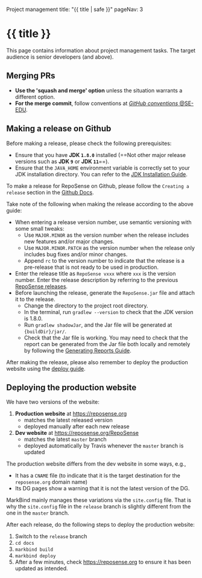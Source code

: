 <variable name="title">Project management</variable>
<frontmatter>
  title: "{{ title | safe }}"
  pageNav: 3
</frontmatter>

<h1 class="display-4"><md>{{ title }}</md></h1>

<div class="lead">

This page contains information about project management tasks. The target audience is senior developers (and above).
</div>

<!-- ==================================================================================================== -->


## Merging PRs

* **Use the 'squash and merge' option** unless the situation warrants a different option.
* **For the merge commit**, follow conventions at [_GitHub conventions_ @SE-EDU](https://se-education.org/guides/conventions/github.html).

<!-- ==================================================================================================== -->

## Making a release on Github

Before making a release, please check the following prerequisites:

* Ensure that you have **JDK `1.8.0`** installed (==Not other major release versions such as **JDK `9`** or **JDK `11`**==).
* Ensure that the `JAVA_HOME` environment variable is correctly set to your JDK installation directory. You can refer to the [JDK Installation Guide](https://docs.oracle.com/cd/E19182-01/821-0917/inst_jdk_javahome_t/index.html).

To make a release for RepoSense on Github, please follow the `Creating a release` section in the [Github Docs](https://docs.github.com/en/github/administering-a-repository/managing-releases-in-a-repository).<br>
  
Take note of the following when making the release according to the above guide:
* When entering a release version number, use semantic versioning with some small tweaks:
  * Use `MAJOR.MINOR` as the version number when the release includes new features and/or major changes.
  * Use `MAJOR.MINOR.PATCH` as the version number when the release only includes bug fixes and/or minor changes.
  * Append `rc` to the version number to indicate that the release is a pre-release that is not ready to be used in production.
* Enter the release title as `RepoSense vxxx` where `xxx` is the version number. Enter the release description by referring to the previous [RepoSense releases](https://github.com/reposense/RepoSense/releases). 
* Before launching the release, generate the `RepoSense.jar` file and attach it to the release.
  * Change the directory to the project root directory.
  * In the terminal, run `gradlew --version` to check that the JDK version is 1.8.0.
  * Run `gradlew shadowJar`, and the Jar file will be generated at `{buildDir}/jar/`.
  * Check that the Jar file is working. You may need to check that the report can be generated from the Jar file both locally and remotely by following the [Generating Reports Guide](../ug/generatingReports.html). 

After making the release, please also remember to deploy the production website using the [deploy guide](#deploying-the-production-website).
  
<!-- ==================================================================================================== -->

## Deploying the production website

We have two versions of the website:

1. **Production website** at https://reposense.org
   * matches the latest released version
   * deployed manually after each new release
1. **Dev website** at https://reposense.org/RepoSense
   * matches the latest `master` branch
   * deployed automatically by Travis whenever the `master` branch is updated

The production website differs from the dev website in some ways, e.g.,

* It has a `CNAME` file (to indicate that it is the target destination for the `reposense.org` domain name)
* Its DG pages show a warning that it is not the latest version of the DG.

MarkBind mainly manages these variations via the `site.config` file. That is why the `site.config` file in the `release` branch is slightly different from the one in the `master` branch.

After each release, do the following steps to deploy the production website:
1. Switch to the `release` branch
1. `cd docs`
1. `markbind build`
1. `markbind deploy`
1. After a few minutes, check https://reposense.org to ensure it has been updated as intended.
